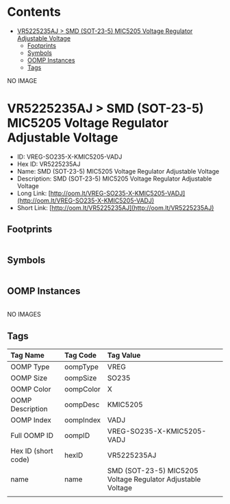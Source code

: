 



Contents
========

* [VR5225235AJ > SMD (SOT-23-5) MIC5205 Voltage Regulator Adjustable Voltage](#vr5225235aj--smd-sot-23-5-mic5205-voltage-regulator-adjustable-voltage)
	* [Footprints](#footprints)
	* [Symbols](#symbols)
	* [OOMP Instances](#oomp-instances)
	* [Tags](#tags)
  
NO IMAGE  
# VR5225235AJ > SMD (SOT-23-5) MIC5205 Voltage Regulator Adjustable Voltage

- ID: VREG-SO235-X-KMIC5205-VADJ
- Hex ID: VR5225235AJ
- Name: SMD (SOT-23-5) MIC5205 Voltage Regulator Adjustable Voltage
- Description: SMD (SOT-23-5) MIC5205 Voltage Regulator Adjustable Voltage
- Long Link: [http://oom.lt/VREG-SO235-X-KMIC5205-VADJ](http://oom.lt/VREG-SO235-X-KMIC5205-VADJ)
- Short Link: [http://oom.lt/VR5225235AJ](http://oom.lt/VR5225235AJ)

## Footprints
  

|||||
| :--- | :--- | :--- | :--- |

## Symbols
  

|||||
| :--- | :--- | :--- | :--- |

## OOMP Instances
  

|||||
| :--- | :--- | :--- | :--- |
  
NO IMAGES  
## Tags
  

|Tag Name|Tag Code|Tag Value|
| :--- | :--- | :--- |
|OOMP Type|oompType|VREG|
|OOMP Size|oompSize|SO235|
|OOMP Color|oompColor|X|
|OOMP Description|oompDesc|KMIC5205|
|OOMP Index|oompIndex|VADJ|
|Full OOMP ID|oompID|VREG-SO235-X-KMIC5205-VADJ|
|Hex ID (short code)|hexID|VR5225235AJ|
|name|name|SMD (SOT-23-5) MIC5205 Voltage Regulator Adjustable Voltage|
||||
